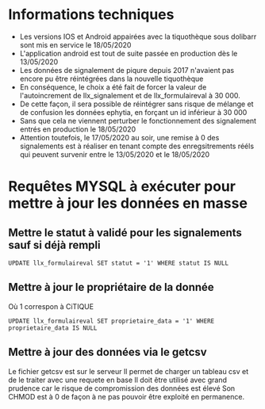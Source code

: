 # Informations techniques

 * Les versions IOS et Android appairées avec la tiquothèque sous dolibarr sont mis en service le 18/05/2020
 * L'application android est tout de suite passée en production dès le 13/05/2020
 * Les données de signalement de piqure depuis 2017 n'avaient pas encore pu être réintégrées dans la nouvelle tiquothèque
 * En conséquence, le choix a été fait de forcer la valeur de l'autoincrement de llx_signalement et de llx_formulaireval à 30 000.
 * De cette façon, il sera possible de réintégrer sans risque de mélange et de confusion les données ephytia, en forçant un id inférieur à 30 000
 * Sans que cela ne viennent perturber le fonctionnement des signalement entrés en production le 18/05/2020
 * Attention toutefois, le 17/05/2020 au soir, une remise à 0 des signalements est à réaliser en tenant compte des enregsitrements rééls qui peuvent survenir entre le 13/05/2020 et le 18/05/2020
 
 
 # Requêtes MYSQL à exécuter pour mettre à jour les données en masse

## Mettre le statut à validé pour les signalements sauf si déjà rempli
```
UPDATE llx_formulaireval SET statut = '1' WHERE statut IS NULL
```

## Mettre à jour le propriétaire de la donnée
Où 1 correspon à CiTIQUE
```
UPDATE llx_formulaireval SET proprietaire_data = '1' WHERE proprietaire_data IS NULL
```

## Mettre à jour des données via le getcsv
Le fichier getcsv est sur le serveur
Il permet de charger un tableau csv et de le traiter avec une requete en base
Il doit être utilisé avec grand prudence car le risque de compromission des données est élevé
Son CHMOD est à 0 de façon à ne pas pouvoir être exploité en permanence.
